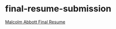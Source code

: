 # final-resume-submission

<!--- In the text below, please replace "Your Name" with your name, and provide a link to your resume in the parenthesis. --->

[Malcolm Abbott Final Resume](https://docs.google.com/document/d/1i0LbKzGPxPXhCO-CSZ6iQSL4kC2rClm1szqCyEx_-LA/edit?usp=sharing)
